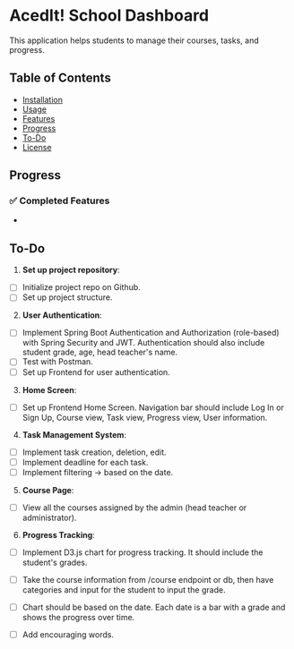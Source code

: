 # AcedIt! School Dashboard 

This application helps students to manage their courses, tasks, and progress. 

## Table of Contents
- [Installation](#installation)
- [Usage](#usage)
- [Features](#features)
- [Progress](#progress)
- [To-Do](#to-do)
- [License](#license)

## Progress

### ✅ Completed Features
- 

## To-Do

1. **Set up project repository**:
- [ ] Initialize project repo on Github. 
- [ ] Set up project structure.

2. **User Authentication**:
- [ ] Implement Spring Boot Authentication and Authorization (role-based) with Spring Security and JWT. Authentication should also include student grade, age, head teacher's name. 
- [ ] Test with Postman.
- [ ] Set up Frontend for user authentication. 

3. **Home Screen**:
- [ ] Set up Frontend Home Screen. Navigation bar should include Log In or Sign Up, Course view, Task view, Progress view, User information. 

4. **Task Management System**:
- [ ] Implement task creation, deletion, edit.
- [ ] Implement deadline for each task. 
- [ ] Implement filtering -> based on the date. 

5. **Course Page**:
- [ ] View all the courses assigned by the admin (head teacher or administrator).

6. **Progress Tracking**:
- [ ] Implement D3.js chart for progress tracking. It should include the student's grades.
- [ ] Take the course information from /course endpoint or db, then have categories and input for the student to input the grade. 
- [ ] Chart should be based on the date. Each date is a bar with a grade and shows the progress over time. 
- [ ] Add encouraging words.


